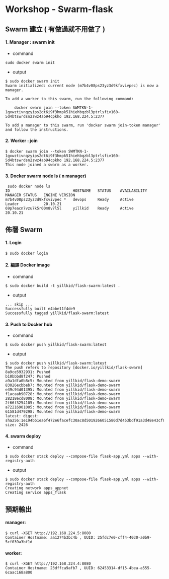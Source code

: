 # Workshop - Swarm-flask

## Swarm 建立 ( 有做過就不用做了 )
#### 1. Manager : swarm init
- command
```bash=
sudo docker swarm init
```
- output
```bash=
$ sudo docker swarm init
Swarm initialized: current node (m7b4v08ps23yz3d9kfxvivpec) is now a manager.

To add a worker to this swarm, run the following command:

    docker swarm join --token SWMTKN-1-1gxwztivnqzyips2dt6i9f3hmpk51hiehbqzbl3ptrlsfiv160-5d4btswrdsn2zwz4ab94cpkho 192.168.224.5:2377

To add a manager to this swarm, run 'docker swarm join-token manager' and follow the instructions.

```

#### 2. Worker : join
```bash=
$ docker swarm join --token SWMTKN-1-1gxwztivnqzyips2dt6i9f3hmpk51hiehbqzbl3ptrlsfiv160-5d4btswrdsn2zwz4ab94cpkho 192.168.224.5:2377
This node joined a swarm as a worker.
```

#### 3. Docker swarm node ls ( n manager)
```bash=
 sudo docker node ls
ID                            HOSTNAME   STATUS    AVAILABILITY   MANAGER STATUS   ENGINE VERSION
m7b4v08ps23yz3d9kfxvivpec *   devops     Ready     Active         Leader           20.10.21
69p7eacn7vzu7k5r00m8v7l5l     yillkid    Ready     Active                          20.10.21
```


## 佈署 Swarm
#### 1. Login
```bash=
$ sudo docker login 
```

#### 2. 編譯 Docker image
- command
```bash=
$ sudo docker build -t yillkid/flask-swarm:latest .
```
- output
```bash=
... skip ...
Successfully built e4bbe11f4de9
Successfully tagged yillkid/flask-swarm:latest
```

#### 3. Push to Docker hub
- command
```bash=
$ sudo docker push yillkid/flask-swarm:latest
```
- output
```bash=
$ sudo docker push yillkid/flask-swarm:latest
The push refers to repository [docker.io/yillkid/flask-swarm]
8a9ce5932931: Pushed 
b10bbbd8f247: Pushed 
a9a1dfa0b8c5: Mounted from yillkid/flask-demo-swarm 
83026ecbbeb7: Mounted from yillkid/flask-demo-swarm 
e49c94d01395: Mounted from yillkid/flask-demo-swarm 
f1acaab90728: Mounted from yillkid/flask-demo-swarm 
28218ecd8008: Mounted from yillkid/flask-demo-swarm 
2f66f3254105: Mounted from yillkid/flask-demo-swarm 
a72216901005: Mounted from yillkid/flask-demo-swarm 
61581d479298: Mounted from yillkid/flask-demo-swarm 
latest: digest: sha256:1e194bb1ea6f472e6facefc30ac8d5019266051580d7d453bdf91a3d48e43cf8 size: 2426
```

#### 4. swarm deploy
- command
```bash=
$ sudo docker stack deploy --compose-file flask-app.yml apps --with-registry-auth
```
- output
```bash=
$ sudo docker stack deploy --compose-file flask-app.yml apps --with-registry-auth
Creating network apps_appnet
Creating service apps_flask
```

## 預期輸出

#### manager:
```bash=
$ curl -XGET http://192.168.224.5:8080
Container Hostname: aa1274b3bc4b , UUID: 25fdc7e0-cff4-4030-a0b9-5cf039a3bf1d
```

#### worker:
```bash=
$ curl -XGET http://192.168.224.4:8080
Container Hostname: 23dffca9afb7 , UUID: 62453314-df15-4bea-a555-6caac168a800
```
